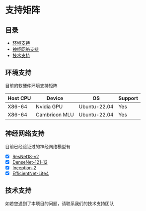 ﻿# 支持矩阵

## 目录

- [环境支持](#环境支持)
- [神经网络支持](#神经网络支持)
- [技术支持](#技术支持)

## 环境支持

目前的软硬件环境支持矩阵

| Host CPU | Device        | OS            |  Support   |
| -------- | ------------  | -----------   | ---------- |
| X86-64   | Nvidia GPU    |  Ubuntu-22.04 |  Yes       |
| X86-64   | Cambricon MLU |  Ubuntu-22.04 |  Yes       |

## 神经网络支持

目前已经验证过的神经网络模型有

- [x] [ResNet18-v2](https://github.com/onnx/models/blob/main/vision/classification/resnet/model/resnet18-v2-7.onnx)
- [x] [DenseNet-121-12](https://github.com/onnx/models/blob/main/vision/classification/densenet-121/model/densenet-12.onnx)
- [x] [Inception-2](https://github.com/onnx/models/blob/main/vision/classification/inception_and_googlenet/inception_v2/model/inception-v2-9.onnx)
- [x] [EfficientNet-Lite4](https://github.com/onnx/models/blob/main/vision/classification/efficientnet-lite4/model/efficientnet-lite4-11.onnx)

## 技术支持

如若您遇到了本项目的问题，请联系我们的技术支持团队
